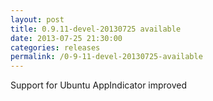 ```yaml
---
layout: post
title: 0.9.11-devel-20130725 available
date: 2013-07-25 21:30:00
categories: releases
permalink: /0-9-11-devel-20130725-available
---
```


Support for Ubuntu AppIndicator improved


